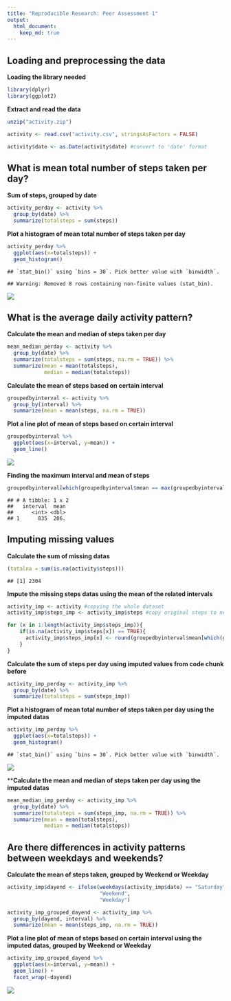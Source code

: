 ```yaml
---
title: "Reproducible Research: Peer Assessment 1"
output: 
  html_document:
    keep_md: true
---
```



## Loading and preprocessing the data

**Loading the library needed**


```r
library(dplyr)
library(ggplot2)
```

**Extract and read the data**


```r
unzip("activity.zip")

activity <- read.csv("activity.csv", stringsAsFactors = FALSE)

activity$date <- as.Date(activity$date) #convert to 'date' format
```


## What is mean total number of steps taken per day?

**Sum of steps, grouped by date**


```r
activity_perday <- activity %>%
  group_by(date) %>%
  summarize(totalsteps = sum(steps))
```

**Plot a histogram of mean total number of steps taken per day**


```r
activity_perday %>%
  ggplot(aes(x=totalsteps)) +
  geom_histogram()
```

```
## `stat_bin()` using `bins = 30`. Pick better value with `binwidth`.
```

```
## Warning: Removed 8 rows containing non-finite values (stat_bin).
```

![](PA1_template_files/figure-html/unnamed-chunk-3-1.png)<!-- -->

## What is the average daily activity pattern?

**Calculate the mean and median of steps taken per day**


```r
mean_median_perday <- activity %>%
  group_by(date) %>%
  summarize(totalsteps = sum(steps, na.rm = TRUE)) %>%
  summarize(mean = mean(totalsteps),
            median = median(totalsteps))
```

**Calculate the mean of steps based on certain interval**


```r
groupedbyinterval <- activity %>%
  group_by(interval) %>%
  summarize(mean = mean(steps, na.rm = TRUE))
```

**Plot a line plot of mean of steps based on certain interval**


```r
groupedbyinterval %>%
  ggplot(aes(x=interval, y=mean)) + 
  geom_line()
```

![](PA1_template_files/figure-html/unnamed-chunk-6-1.png)<!-- -->

**Finding the maximum interval and mean of steps**


```r
groupedbyinterval[which(groupedbyinterval$mean == max(groupedbyinterval$mean)),]
```

```
## # A tibble: 1 x 2
##   interval  mean
##      <int> <dbl>
## 1      835  206.
```


## Imputing missing values

**Calculate the sum of missing datas**


```r
(totalna = sum(is.na(activity$steps)))
```

```
## [1] 2304
```

**Impute the missing steps datas using the mean of the related intervals**


```r
activity_imp <- activity #copying the whole dataset
activity_imp$steps_imp <- activity_imp$steps #copy original steps to new column

for (x in 1:length(activity_imp$steps_imp)){
    if(is.na(activity_imp$steps[x]) == TRUE){
      activity_imp$steps_imp[x] <- round(groupedbyinterval$mean[which(groupedbyinterval$interval == activity_imp$interval[x])])
    }
}
```

**Calculate the sum of steps per day using imputed values from code chunk before**


```r
activity_imp_perday <- activity_imp %>%
  group_by(date) %>%
  summarize(totalsteps = sum(steps_imp))
```

**Plot a histogram of mean total number of steps taken per day using the imputed datas**


```r
activity_imp_perday %>%
  ggplot(aes(x=totalsteps)) +
  geom_histogram()
```

```
## `stat_bin()` using `bins = 30`. Pick better value with `binwidth`.
```

![](PA1_template_files/figure-html/unnamed-chunk-11-1.png)<!-- -->

****Calculate the mean and median of steps taken per day using the imputed datas**


```r
mean_median_imp_perday <- activity_imp %>%
  group_by(date) %>%
  summarize(totalsteps = sum(steps_imp, na.rm = TRUE)) %>%
  summarize(mean = mean(totalsteps),
            median = median(totalsteps))
```


## Are there differences in activity patterns between weekdays and weekends?

**Calculate the mean of steps taken, grouped by Weekend or Weekday**


```r
activity_imp$dayend <- ifelse(weekdays(activity_imp$date) == "Saturday" | weekdays(activity_imp$date) == "Sunday", 
                              "Weekend", 
                              "Weekday")

activity_imp_grouped_dayend <- activity_imp %>%
  group_by(dayend, interval) %>%
  summarize(mean = mean(steps_imp, na.rm = TRUE))
```

**Plot a line plot of mean of steps based on certain interval using the imputed datas, grouped by Weekend or Weekday**


```r
activity_imp_grouped_dayend %>%
  ggplot(aes(x=interval, y=mean)) +
  geom_line() +
  facet_wrap(~dayend)
```

![](PA1_template_files/figure-html/unnamed-chunk-14-1.png)<!-- -->
